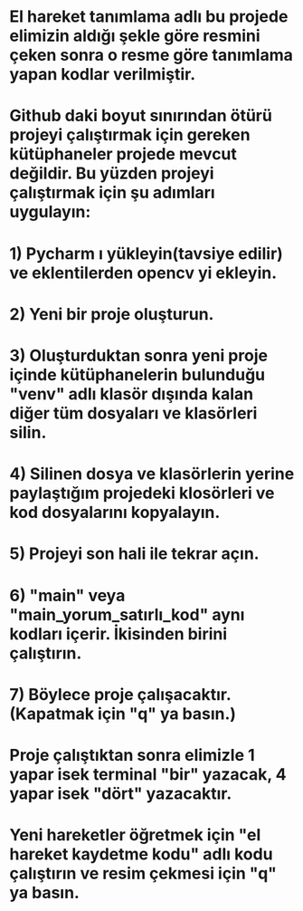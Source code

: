 # El hareket tanımlama adlı bu projede elimizin aldığı şekle göre resmini çeken sonra o resme göre tanımlama yapan kodlar verilmiştir. 

# Github daki boyut sınırından ötürü projeyi çalıştırmak için gereken kütüphaneler projede mevcut değildir. Bu yüzden projeyi çalıştırmak için şu adımları uygulayın:
# 1) Pycharm ı yükleyin(tavsiye edilir) ve eklentilerden opencv yi ekleyin.
# 2) Yeni bir proje oluşturun.
# 3) Oluşturduktan sonra yeni proje içinde kütüphanelerin bulunduğu "venv" adlı klasör dışında kalan diğer tüm dosyaları ve klasörleri silin.
# 4) Silinen dosya ve klasörlerin yerine paylaştığım projedeki klosörleri ve kod dosyalarını kopyalayın.
# 5) Projeyi son hali ile tekrar açın.
# 6) "main" veya "main_yorum_satırlı_kod" aynı kodları içerir. İkisinden birini çalıştırın.
# 7) Böylece proje çalışacaktır. (Kapatmak için "q" ya basın.)


# Proje çalıştıktan sonra elimizle 1 yapar isek terminal "bir" yazacak, 4 yapar isek "dört" yazacaktır.
# Yeni hareketler öğretmek için "el hareket kaydetme kodu" adlı kodu çalıştırın ve resim çekmesi için "q" ya basın.
